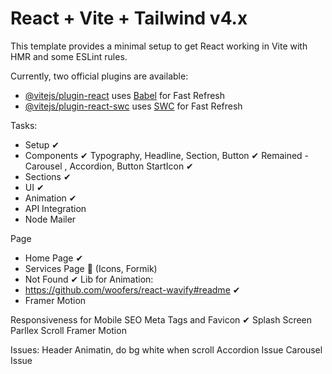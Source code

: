 # React + Vite + Tailwind v4.x

This template provides a minimal setup to get React working in Vite with HMR and some ESLint rules.

Currently, two official plugins are available:

- [@vitejs/plugin-react](https://github.com/vitejs/vite-plugin-react/blob/main/packages/plugin-react/README.md) uses [Babel](https://babeljs.io/) for Fast Refresh
- [@vitejs/plugin-react-swc](https://github.com/vitejs/vite-plugin-react-swc) uses [SWC](https://swc.rs/) for Fast Refresh



Tasks:
- Setup ✔
- Components ✔
Typography, Headline, Section, Button ✔
Remained - Carousel , Accordion, Button StartIcon ✔
- Sections ✔
- UI ✔
- Animation ✔
- API Integration
- Node Mailer

Page
- Home Page ✔
- Services Page 🔴
(Icons, Formik)
- Not Found ✔
Lib for Animation: 
- https://github.com/woofers/react-wavify#readme ✔
- Framer Motion

Responsiveness for Mobile
SEO
Meta Tags and Favicon ✔
Splash Screen
Parllex Scroll
Framer Motion

Issues:
Header Animatin, do bg white when scroll
Accordion Issue
Carousel Issue